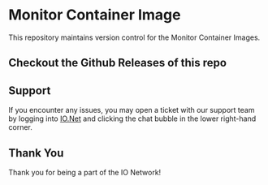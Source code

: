 # Monitor Container Image

This repository maintains version control for the Monitor Container Images.

## Checkout the Github Releases of this repo


## Support

If you encounter any issues, you may open a ticket with our support team by logging into [IO.Net](https://ionet-official.com) and clicking the chat bubble in the lower right-hand corner.

## Thank You

Thank you for being a part of the IO Network!
